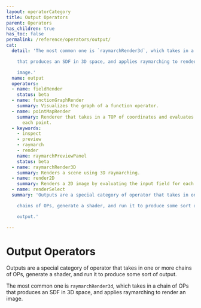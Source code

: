 ```yaml
---
layout: operatorCategory
title: Output Operators
parent: Operators
has_children: true
has_toc: false
permalink: /reference/operators/output/
cat:
  detail: 'The most common one is `raymarchRender3d`, which takes in a chain of OPs

    that produces an SDF in 3D space, and applies raymarching to render an

    image.'
  name: output
  operators:
  - name: fieldRender
    status: beta
  - name: functionGraphRender
    summary: Visualizes the graph of a function operator.
  - name: pointMapRender
    summary: Renderer that takes in a TOP of coordinates and evaluates the scene at
      each point.
  - keywords:
    - inspect
    - preview
    - raymarch
    - render
    name: raymarchPreviewPanel
    status: beta
  - name: raymarchRender3D
    summary: Renders a scene using 3D raymarching.
  - name: render2D
    summary: Renders a 2D image by evaluating the input field for each pixel.
  - name: renderSelect
  summary: 'Outputs are a special category of operator that takes in one or more

    chains of OPs, generate a shader, and run it to produce some sort of

    output.'

---
```


# Output Operators

Outputs are a special category of operator that takes in one or more
chains of OPs, generate a shader, and run it to produce some sort of
output.

The most common one is `raymarchRender3d`, which takes in a chain of OPs
that produces an SDF in 3D space, and applies raymarching to render an
image.
